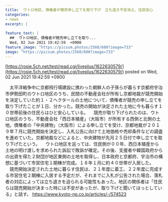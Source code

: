 ```yaml
---
title:  ウトロ地区、債権者が競売申し立てを取り下げ　立ち退き不安消え、住民安心  
categories:
- news
excerpt: |
  
feature_text: |
  ##  ウトロ地区、債権者が競売申し立てを取り...
  Wed, 02 Jun 2021 19:42:59  +0900
feature_image: "https://picsum.photos/2560/600?image=733"
image: "https://picsum.photos/2560/600?image=733"
---
```


[https://rosie.5ch.net/test/read.cgi/liveplus/1622630579/](https://rosie.5ch.net/test/read.cgi/liveplus/1622630579/)
posted on Wed, 02 Jun 2021 19:42:59  +0900

<!--more-->

　太平洋戦争中に京都飛行場建設に携わった朝鮮人の子孫らが暮らす京都府宇治市伊勢田町のウトロ地区のうち、民間の不動産会社が所有し京都地裁が競売開始を決定していた約１・２ヘクタールの土地について、債権者が競売の申し立てを取り下げたことが１日、分かった。競売の開始が決定された土地に今も暮らす１０世帯前後の住民らはひと安心している。 　競売が取り下げられたのは、ウトロ地区のうち、不動産会社「西日本殖産」（大阪市）が所有する西側と北側の土地。債権者の「中央建物」（大阪市）による申し立てを受け、京都地裁が２０１９年７月に競売開始を決定し、入札公告に向けて土地価格や売却条件などの調査を進めていた。京都地裁などによると、中央建物が先月２５日付で申し立てを取り下げたという。 　ウトロ地区を巡っては、住民側が００年、西日本殖産から土地の明け渡しを求められた訴訟で敗訴が確定。その後、支援者や韓国政府からの出資を得た２財団が地区東側の土地を取得し、日本政府と京都府、宇治市の構想に基づいて市営住宅１期棟が完成。１８年１月に約４０世帯が入居した。 　競売開始決定された土地に暮らす住民は、２１年度に着工、２２年度に完成する市営住宅２期棟に入居する予定だが、それまでに入札が公告された場合、落札者の対応によっては立ち退きを迫られる可能性もあった。地区の関係者は「住民らは競売開始が決まった時には不安があったが、取り下げと聞いてほっとしている」と話す。 https://www.kyoto-np.co.jp/articles/-/574523
